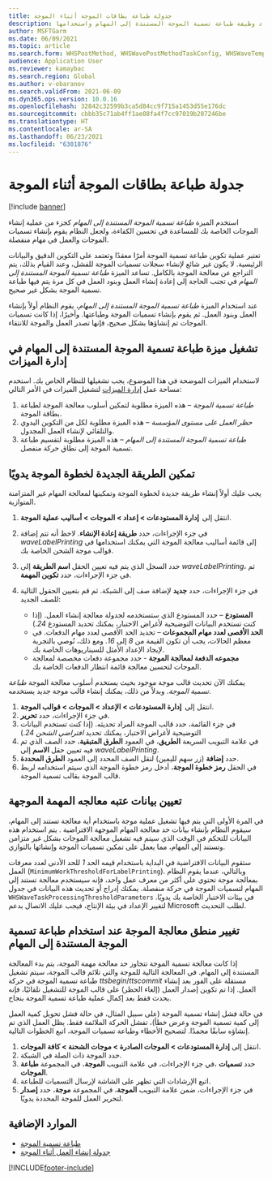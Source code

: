 ```yaml
---
title: جدولة طباعة بطاقات الموجة أثناء الموجة
description: يوضح هذا الموضوع كيفية إعداد وظيفة طباعة تسمية الموجة المستندة إلى المهام واستخدامها.
author: MSFTGarm
ms.date: 06/09/2021
ms.topic: article
ms.search.form: WHSPostMethod, WHSWavePostMethodTaskConfig, WHSWaveTemplateTable, WHSParameters, WHSWaveTableListPage, WHSWorkTableListPage, WHSWorkTable, BatchJobEnhanced, WHSPlannedWorkOrder
audience: Application User
ms.reviewer: kamaybac
ms.search.region: Global
ms.author: v-obaranov
ms.search.validFrom: 2021-06-09
ms.dyn365.ops.version: 10.0.16
ms.openlocfilehash: 32842c32599b3ca5d84cc9f715a1453d55e176dc
ms.sourcegitcommit: cbbb35c71ab4ff1ae08fa4f7cc97019b207246be
ms.translationtype: HT
ms.contentlocale: ar-SA
ms.lasthandoff: 06/23/2021
ms.locfileid: "6301876"
---
```

# <a name="schedule-wave-label-printing-during-wave"></a>جدولة طباعة بطاقات الموجة أثناء الموجة

[!include [banner](../../includes/banner.md)]

استخدم الميزة *طباعة تسمية الموجة المستندة إلى المهام* كجزء من عملية إنشاء الموجات الخاصة بك للمساعدة في تحسين الكفاءة، ولجعل النظام يقوم بإنشاء تسميات الموجات والعمل في مهام منفصلة.

تعتبر عملية تكوين طباعة تسمية الموجة أمرًا معقدًا وتعتمد على التكوين الدقيق والبيانات الرئيسية. لا يكون غير شائع لإنشاء سجلات تسميات الموجة للفشل، وعند القيام بذلك، يتم التراجع عن معالجة الموجة بالكامل. تساعد الميزة *طباعة تسمية الموجة المستندة إلى المهام* في تجنب الحاجة إلى إعادة إنشاء العمل وبنود العمل في كل مرة يتم فيها طباعة تسمية الموجة بشكل غير صحيح.

عند استخدام الميزة *طباعة تسمية الموجة المستندة إلى المهام*، يقوم النظام أولاً بإنشاء العمل وبنود العمل. ثم يقوم بإنشاء تسميات الموجة وطباعتها. وأخيرًا، إذا كانت تسميات الموجات تم إنشاؤها بشكل صحيح، فإنها تصدر العمل والموجة للانتقاء.

## <a name="turn-on-the-task-based-wave-label-printing-feature-in-feature-management"></a>تشغيل ميزة طباعة تسمية الموجة المستندة إلى المهام في إدارة الميزات

لاستخدام الميزات الموضحة في هذا الموضوع، يجب تشغيلها للنظام الخاص بك. استخدم مساحة عمل [إدارة الميزات](../../fin-ops-core/fin-ops/get-started/feature-management/feature-management-overview.md) لتشغيل الميزات في الأمر التالي:

1. *طباعة تسمية الموجة* – هذه الميزة مطلوبة لتمكين أسلوب معالجة الموجة لطباعة بطاقة الموجة.
1. *حظر العمل على مستوى المؤسسة‬* – هذه الميزة مطلوبة لكل من التكوين اليدوي والتلقائي لإنشاء العمل المجدول.
1. *طباعة تسمية الموجة المستندة إلى المهام* – هذه الميزة مطلوبة لتقسيم طباعة تسمية الموجة إلى نطاق حركة منفصل.

## <a name="manually-enable-the-new-wave-step-method"></a>تمكين الطريقة الجديدة لخطوة الموجة يدويًا

يجب عليك أولاً إنشاء طريقة جديدة لخطوة الموجة وتمكينها لمعالجة المهام غير المتزامنة المتوازية.

1. انتقل إلى  **إدارة المستودعات \> إعداد \> الموجات \> أساليب عملية الموجة**.
1. في جزء الإجراءات، حدد **طريقة إعادة الإنشاء**. لاحظ أنه تتم إضافة *waveLabelPrinting* إلى قائمة أساليب معالجة الموجة التي يمكنك استخدامها في قوالب موجة الشحن الخاصة بك.
1. حدد السجل الذي يتم فيه تعيين الحقل **اسم الطريقة** إلى *waveLabelPrinting*، ثم في جزء الإجراءات، حدد **تكوين المهمة**.
1. في جزء الإجراءات، حدد **جديد** لإضافة صف إلى الشبكة. ثم قم بتعيين الحقول التالية للصف الجديد:

    - **المستودع** – حدد المستودع الذي ستستخدمه لجدولة معالجة إنشاء العمل. (إذا كنت تستخدم البيانات التوضيحية لأغراض الاختبار، يمكنك تحديد المستودع *24*.)
    - **الحد الأقصى لعدد مهام المجموعات** – تحديد الحد الأقصى لعدد مهام الدفعات. في معظم الحالات، يجب أن تكون القيمة من *8* إلى *16*. ومع ذلك، نُوصي بالتجربة لإيجاد الإعداد الأمثل للسيناريوهات الخاصة بك.
    - **مجموعه الدفعة لمعالجة الموجة** - حدد مجموعة دفعات مخصصة لمعالجة الموجات لتحسين معالجة قائمة انتظار الدفعات الخاصة بك.

يمكنك الآن تحديث قالب موجة موجود بحيث يستخدم أسلوب معالجة الموجة *طباعة تسمية الموجة*. وبدلاً من ذلك، يمكنك إنشاء قالب موجة جديد يستخدمه.

1. انتقل إلى  **إدارة المستودعات \> الإعداد \> الموجات \> قوالب الموجة**.
1. في جزء الإجراءات، حدد **تحرير**.
1. في جزء القائمة، حدد قالب الموجة المراد تحديثه. (إذا كنت تستخدم البيانات التوضيحية لأغراض الاختبار، يمكنك تحديد *افتراضي الشحن 24*.)
1. في علامة التبويب السريعة **الطريق**، في العمود **الطرق المتبقية**، حدد الصف الذي تم فيه تعيين حقل **الاسم** إلى *waveLabelPrinting*.
1. حدد **إضافة** (زر سهم لليمين) لنقل الصف المحدد إلى العمود **الطرق المحددة**.
1. في الحقل **رمز خطوة الموجة**، أدخل رمز خطوة الموجة الذي سيتم استخدامه لربط قالب الموجة بقالب تسمية الموجة.

## <a name="set-wave-task-processing-threshold-data"></a>تعيين بيانات عتبه معالجه المهمة الموجهة

في المرة الأولى التي يتم فيها تشغيل عملية موجة باستخدام أية معالجة تستند إلى المهام، سيقوم النظام بإنشاء بيانات حد معالجة المهام الموجهة الافتراضية . يتم استخدام هذه البيانات للتحكم في الوقت الذي سيتم فيه تشغيل معالجة الموجات بشكل غير متزامن وتستند إلى المهام، مما يعمل على تمكين تسميات الموجة وإنشائها بالتوازي.

ستقوم البيانات الافتراضية في البداية باستخدام قيمه الحد *1* للحد الأدنى لعدد معرفات العمل (`MinimumWorkThresholdForLabelPrinting`). وبالتالي، عندما يقوم النظام بمعالجة موجة تحتوي على أكثر من معرف عمل واحد، فإنه سيستخدم معالجة تستند إلى المهام لتسميات الموجة في حركة منفصلة. يمكنك إدراج أو تحديث هذه البيانات في جدول `WHSWaveTaskProcessingThresholdParameters` في بيئات الاختبار الخاصة بك يدويًا. لتغيير الإعداد في بيئة الإنتاج، فيجب عليك الاتصال بدعم Microsoft لطلب التحديث.

## <a name="changes-to-the-wave-processing-logic-when-task-based-wave-label-printing-is-used"></a>تغيير منطق معالجة الموجة عند استخدام طباعة تسمية الموجة المستندة إلى المهام

إذا كانت معالجة تسمية الموجة تتجاوز حد معالجة مهمة الموجة، يتم بدء المعالجة المستندة إلى المهام. في المعالجة التالية للموجة والتي تلائم قالب الموجة، سيتم تشغيل طباعة تسمية الموجة في حركة *ttsbegin*/*ttscommit* مستقلة على الفور بعد إنشاء العمل. إذا تم تكوين إصدار العمل (إلغاء الحظر) على قالب الموجة للتشغيل تلقائيًا، فإنه يحدث فقط بعد إكمال عملية طباعة تسمية الموجة بنجاح.

في حالة فشل إنشاء تسمية الموجة (على سبيل المثال، في حالة فشل تحويل كمية العمل إلى كمية تسمية الموجة وعرض خطأ)، تفشل الحركة الملائمة فقط. يظل العمل الذي تم إنشاؤه سابقًا مجمدًا. لتصحيح الأخطاء وطباعة تسميات الموجة، اتبع الخطوات التالية.

1. انتقل إلى **إدارة المستودعات \> الموجات الصادرة‬ \> موجات الشحنة‬ \> كافة الموجات‬**.
1. حدد الموجة ذات الصلة في الشبكة.
1. في جزء الإجراءات، في علامة التبويب **الموجة**، في المجموعة **طباعة‏‎‬**، حدد **تسميات الموجات**.
1. اتبع الإرشادات التي تظهر على الشاشة لإرسال التسميات للطباعة.
1. في جزء الإجراءات، ضمن علامة التبويب **الموجة**، في المجموعة **موجة**، حدد **إصدار** لتحرير العمل للموجة المحددة يدويًا.

## <a name="additional-resources"></a>الموارد الإضافية

- [طباعة تسمية الموجة](configure-wave-label-printing.md)
- [جدولة إنشاء العمل أثناء الموجة](configure-wave-schedule-work-creation.md)

[!INCLUDE[footer-include](../../includes/footer-banner.md)]

